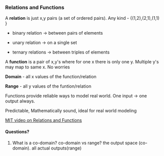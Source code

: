 ### Relations and Functions

A **relation** is just x,y pairs (a set of ordered pairs). Any kind -  {(1,2),(2,1),(1,1) }

- binary relation -> between pairs of elements 

- unary relation -> on a single set

- ternary relations -> between triples of elements




A **function** is a pair of x,y's where for one x there is only one y. Multiple y's may map to same x. No worries


**Domain** - all x values of the function/relation

**Range** - all y values of the funtion/relation


Functions provide reliable ways to model real world. One input -> one output always.

Predictable, Mathematically sound, ideal for real world modeling


[MIT video on Relations and Functions](https://www.youtube.com/watch?v=FkfsmwAtDdY)


#### Questions?
1. What is a co-domain? co-domain vs range?
   the output space (co-domain). all actual outputs(range)





